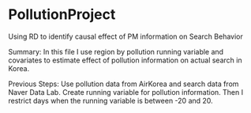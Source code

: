 # PollutionProject
Using RD to identify causal effect of PM information on Search Behavior

Summary: In this file I use region by pollution running variable and covariates to estimate effect of pollution information on actual search in Korea.

Previous Steps: Use pollution data from AirKorea and search data from Naver Data Lab. Create running variable for pollution information. Then I restrict days when the running variable is between -20 and 20. 
